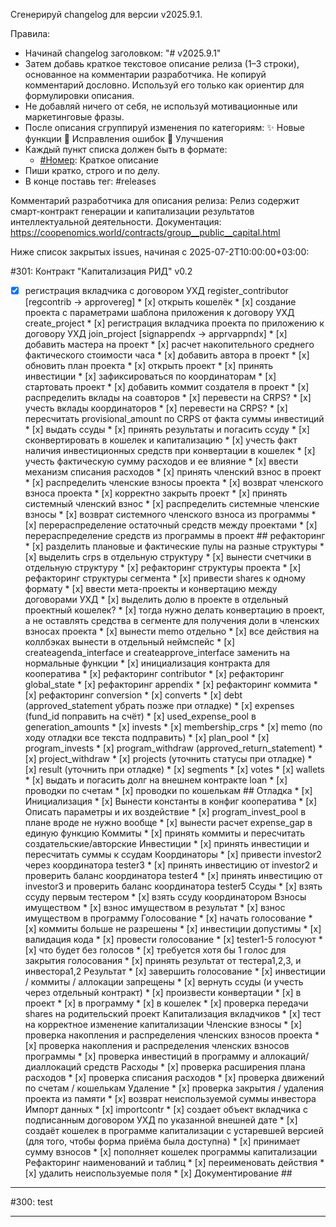 Сгенерируй changelog для версии v2025.9.1.

Правила:
- Начинай changelog заголовком: "# v2025.9.1"
- Затем добавь краткое текстовое описание релиза (1–3 строки), основанное на комментарии разработчика. Не копируй комментарий дословно. Используй его только как ориентир для формулировки описания.
- Не добавляй ничего от себя, не используй мотивационные или маркетинговые фразы.
- После описания сгруппируй изменения по категориям:
  ✨ Новые функции
  🐛 Исправления ошибок
  🔧 Улучшения
- Каждый пункт списка должен быть в формате:
  - [#Номер](https://github.com/coopenomics/mono/issues/Номер): Краткое описание
- Пиши кратко, строго и по делу.
- В конце поставь тег: #releases

Комментарий разработчика для описания релиза:
Релиз содержит смарт-контракт генерации и капитализации результатов интеллектуальной деятельности. Документация: https://coopenomics.world/contracts/group__public__capital.html

Ниже список закрытых issues, начиная с 2025-07-2T10:00:00+03:00:

#301: Контракт "Капитализация РИД" v0.2

* [x] регистрация вкладчика с договором УХД register_contributor [regcontrib → approvereg]   * [x] открыть кошелёк * [x] создание проекта с параметрами шаблона приложения к договору УХД create_project * [x] регистрация вкладчика проекта по приложению к договору УХД join_project [signappendx → apprvappndx] * [x] добавить мастера на проект * [x] расчет накопительного среднего фактического стоимости часа * [x] добавить автора в проект * [x] обновить план проекта * [x] открыть проект * [x] принять инвестиции * [x] зафиксироваться по координаторам * [x] стартовать проект * [x] добавить коммит создателя в проект * [x] распределить вклады на соавторов   * [x] перевести на CRPS? * [x] учесть вклады координаторов   * [x] перевести на CRPS?   * [x] пересчитать provisional_amount по CRPS от факта суммы инвестиций * [x] выдать ссуды * [x] принять результаты и погасить ссуду * [x] сконвертировать в кошелек и капитализацию   * [x] учесть факт наличия инвестиционных средств при конвертации в кошелек * [x] учесть фактическую сумму расходов и ее влияние * [x] ввести механизм списания расходов * [x] принять членский взнос в проект * [x] распределить членские взносы проекта * [x] возврат членского взноса проекта * [x] корректно закрыть проект * [x] принять системный членский взнос * [x] распределить системные членские взносы * [x] возврат системного членского взноса из программы * [x] перераспределение остаточный средств между проектами * [x] перераспределение средств из программы в проект  ## рефакторинг  * [x] разделить плановые и фактические пулы на разные структуры * [x] выделить crps в отдельную структуру * [x] вынести счетчики в отдельную структуру * [x] рефакторинг структуры проекта * [x] рефакторинг структуры сегмента   * [x] привести shares к одному формату * [x] ввести мета-проекты и конвертацию между договорами УХД * [x] выделить долю в проекте в отдельный проектный кошелек?   * [x] тогда нужно делать конвертацию в проект, а не оставлять средства в сегменте для получения доли в членских взносах проекта * [x] вынести memo отдельно * [x] все действия на коллбэках вынести в отдельный неймспейс * [x] createagenda_interface и createapprove_interface заменить на нормальные функции * [x] инициализация контракта для кооператива * [x] рефакторинг  contributor * [x] рефакторинг global_state * [x] рефакторинг appendix * [x] рефакторинг коммита * [x] рефакторинг conversion * [x] converts * [x] debt (approved_statement убрать позже при отладке) * [x] expenses (fund_id поправить на счёт) * [x] used_expense_pool в generation_amounts * [x] invests * [x] membership_crps * [x] memo (по ходу отладки все текста подправить) * [x] plan_pool * [x] program_invests * [x] program_withdraw (approved_return_statement) * [x] project_withdraw * [x] projects (уточнить статусы при отладке) * [x] result (уточнить при отладке) * [x] segments * [x] votes * [x] wallets   * [x] выдать и погасить долг на внешнем контракте loan * [x] проводки по счетам * [x] проводки по кошелькам  ## Отладка  * [x] Инициализация   * [x] Вынести константы в конфиг кооператива   * [x] Описать параметры и их воздействие * [x] program_invest_pool в плане вроде не нужно вообще * [x] вынести расчет expense_gap в единую функцию  Коммиты  * [x] принять коммиты и пересчитать создательские/авторские  Инвестиции  * [x] принять инвестиции и пересчитать суммы к ссудам  Координаторы  * [x] привести investor2 через координатора tester3 * [x] принять инвестицию от investor2 и проверить баланс координатора tester4 * [x] принять инвестицию от investor3 и проверить баланс координатора tester5  Ссуды  * [x] взять ссуду первым тестером * [x] взять ссуду координатором  Взносы имуществом  * [x] взнос имуществом в результат * [x] взнос имуществом в программу  Голосование  * [x] начать голосование   * [x] коммиты больше не разрешены   * [x] инвестиции допустимы   * [x] валидация кода  * [x] провести голосование   * [x] tester1-5 голосуют   * [x] что будет без голосов     * [x] требуется хотя бы 1 голос для закрытия голосования * [x] принять результат от тестера1,2,3, и инвестора1,2  Результат  * [x] завершить голосование   * [x] инвестиции / коммиты / аллокации запрещены   * [x] вернуть ссуды (и учесть через отдельный контракт) * [x] произвести конвертации   * [x] в проект   * [x] в программу   * [x] в кошелек * [x] проверка передачи shares на родительский проект  Капитализация вкладчиков  * [x] тест на корректное изменение капитализации  Членские взносы  * [x] проверка накопления и распределения членских взносов проекта * [x] проверка накопления и распределения членских взносов программы * [x] проверка инвестиций в программу и аллокаций/диаллокаций средств  Расходы  * [x] проверка расширения плана расходов * [x] проверка списания расходов * [x] проверка движений по счетам / кошелькам  Удаление  * [x] проверка закрытия / удаления проекта из памяти * [x] возврат неиспользуемой суммы инвестора  Импорт данных  * [x] importcontr   * [x] создает объект вкладчика с подписанным договором УХД по указанной внешней дате   * [x] создаёт кошелек в программе капитализации с устаревшей версией (для того, чтобы форма приёма была доступна)   * [x] принимает сумму взносов   * [x] пополняет кошелек программы капитализации  Рефакторинг наименований и таблиц  * [x] переименовать действия * [x] удалить неиспользуемые поля * [x] Документирование  ## 

---
#300: test



---
